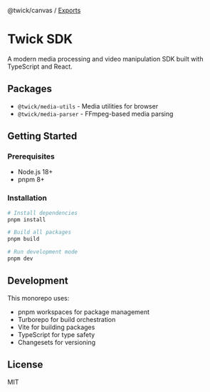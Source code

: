 @twick/canvas / [Exports](modules.md)

# Twick SDK

A modern media processing and video manipulation SDK built with TypeScript and React.

## Packages

- `@twick/media-utils` - Media utilities for browser
- `@twick/media-parser` - FFmpeg-based media parsing

## Getting Started

### Prerequisites

- Node.js 18+
- pnpm 8+

### Installation

```bash
# Install dependencies
pnpm install

# Build all packages
pnpm build

# Run development mode
pnpm dev
```

## Development

This monorepo uses:
- pnpm workspaces for package management
- Turborepo for build orchestration
- Vite for building packages
- TypeScript for type safety
- Changesets for versioning

## License

MIT
